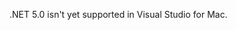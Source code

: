.NET 5.0 isn't yet supported in Visual Studio for Mac.
<!-- * [Visual Studio for Mac version 8.6 or later](/visualstudio/releasenotes/vs2019-mac-preview-relnotes)
* [!INCLUDE [.NET 5.0 SDK](~/includes/5.0-SDK.md)] -->
